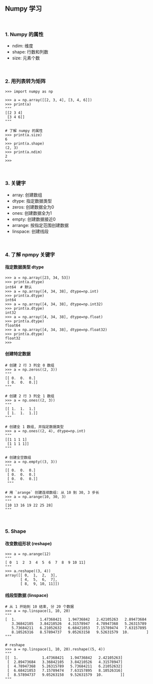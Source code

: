 ## Numpy 学习
</br>

### 1. Numpy 的属性
*	ndim: 维度
*	shape: 行数和列数
*	size: 元素个数
</br>

### 2. 用列表转为矩阵

```
>>> import numpy as np

>>> a = np.array([[2, 3, 4], [3, 4, 6]])
>>> print(a)
"""
[[2 3 4]
 [3 4 6]]
"""

# 了解 numpy 的属性
>>> print(a.size)
6
>>> print(a.shape)
(2, 3)
>>> print(a.ndim)
2
>>>

```
</br>

### 3. 关键字
*	array: 创建数组
*	dtype: 指定数据类型
*	zeros: 创建数据全为0
*	ones: 创建数据全为1
*	empty: 创建数据接近0
*	arrange: 按指定范围创建数据
*	linspace: 创建线段
</br>

### 4. 了解 npmpy 关键字
#### 指定数据类型 dtype
```
>>> a = np.array([23, 34, 53])
>>> print(a.dtype)
int64  # 默认
>>> a = np.array([4, 34, 38], dtype=np.int)
>>> print(a.dtype)
int64
>>> a = np.array([4, 34, 38], dtype=np.int32)
>>> print(a.dtype)
int32
>>> a = np.array([4, 34, 38], dtype=np.float)
>>> print(a.dtype)
float64
>>> a = np.array([4, 34, 38], dtype=np.float32)
>>> print(a.dtype)
float32
>>>
```

#### 创建特定数据
```
# 创建 2 行 3 列全 0 数组
>>> a = np.zeros((2, 3))
"""
[[ 0.  0.  0.]
 [ 0.  0.  0.]]
"""

# 创建 2 行 3 列全 1 数组
>>> a = np.ones((2, 3))
"""
[[ 1.  1.  1.]
 [ 1.  1.  1.]]
"""

# 创建全 1 数组, 并指定数据类型
>>> a = np.ones((2, 4), dtype=np.int)
"""
[[1 1 1 1]
 [1 1 1 1]]
"""

# 创建全空数组
>>> a = np.empty((3, 3))
"""
[[ 0.  0.  0.]
 [ 0.  0.  0.]
 [ 0.  0.  0.]]
 """

# 用 `arange` 创建连续数组: 从 10 到 30, 3 步长
>>> a = np.arange(10, 30, 3)
"""
[10 13 16 19 22 25 28]
"""

```
</br>

### 5. Shape
#### 改变数组形状 (reshape)
```
>>> a = np.arange(12)
"""
[ 0  1  2  3  4  5  6  7  8  9 10 11]
"""
>>> a.reshape((3, 4))
array([[ 0,  1,  2,  3],
       [ 4,  5,  6,  7],
       [ 8,  9, 10, 11]])
```

#### 线段型数据 (linspace)
```
# 从 1 开始到 10 结束, 分 20 个数据
>>> a = np.linspace(1, 10, 20)
"""
[  1.           1.47368421   1.94736842   2.42105263   2.89473684
   3.36842105   3.84210526   4.31578947   4.78947368   5.26315789
   5.73684211   6.21052632   6.68421053   7.15789474   7.63157895
   8.10526316   8.57894737   9.05263158   9.52631579  10.        ]
"""

# reshape
>>> a = np.linspace(1, 10, 20).reshape((5, 4))
"""
[[  1.           1.47368421   1.94736842   2.42105263]
 [  2.89473684   3.36842105   3.84210526   4.31578947]
 [  4.78947368   5.26315789   5.73684211   6.21052632]
 [  6.68421053   7.15789474   7.63157895   8.10526316]
 [  8.57894737   9.05263158   9.52631579  10.        ]]
"""

```

